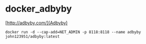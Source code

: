 # docker_adbyby

[http://adbyby.com/](Adbyby)

```
docker run -d --cap-add=NET_ADMIN -p 8118:8118 --name adbyby john123951/adbyby:latest
```
